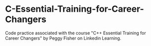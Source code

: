 # C-Essential-Training-for-Career-Changers
Code practice associated with the course  "C++ Essential Training for Career Changers" by Peggy Fisher on Linkedin Learning.
